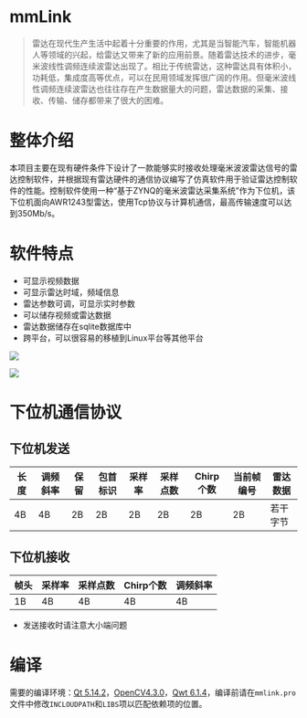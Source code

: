 # mmLink

> 雷达在现代生产生活中起着十分重要的作用，尤其是当智能汽车，智能机器人等领域的兴起，给雷达又带来了新的应用前景。随着雷达技术的进步，毫米波线性调频连续波雷达出现了。相比于传统雷达，这种雷达具有体积小，功耗低，集成度高等优点，可以在民用领域发挥很广阔的作用。但毫米波线性调频连续波雷达也往往存在产生数据量大的问题，雷达数据的采集、接收、传输、储存都带来了很大的困难。

# 整体介绍
本项目主要在现有硬件条件下设计了一款能够实时接收处理毫米波波雷达信号的雷达控制软件，并根据现有雷达硬件的通信协议编写了仿真软件用于验证雷达控制软件的性能。控制软件使用一种“基于ZYNQ的毫米波雷达采集系统”作为下位机，该下位机面向AWR1243型雷达，使用Tcp协议与计算机通信，最高传输速度可以达到350Mb/s。

# 软件特点

* 可显示视频数据
* 可显示雷达时域，频域信息
* 雷达参数可调，可显示实时参数
* 可以储存视频或雷达数据
* 雷达数据储存在sqlite数据库中
* 跨平台，可以很容易的移植到Linux平台等其他平台

![](https://zzshubimage-1253829354.file.myqcloud.com/mmLink/main.png)

![](https://zzshubimage-1253829354.file.myqcloud.com/mmLink/about.png)

# 下位机通信协议

## 下位机发送

|长度|调频斜率|保留|包首标识|采样率|采样点数|Chirp个数|当前帧编号|雷达数据|
|---|---|---|---|---|---|---|---|---|
|4B|4B|2B|2B|2B|2B|2B|2B|若干字节|


## 下位机接收

|帧头|采样率|采样点数|Chirp个数|调频斜率|
|---|---|---|---|---|
|1B|4B|4B|4B|4B|

* 发送接收时请注意大小端问题

# 编译

需要的编译环境：[Qt 5.14.2](http://download.qt.io/official_releases/qt/)，[OpenCV4.3.0](https://github.com/opencv/opencv/releases)，[Qwt 6.1.4](https://qwt.sourceforge.io/)，编译前请在``mmlink.pro``文件中修改``INCLOUDPATH``和``LIBS``项以匹配依赖项的位置。
